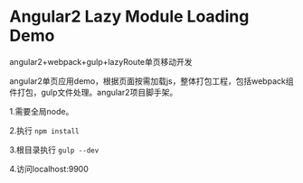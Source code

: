 # Angular2 Lazy Module Loading Demo

angular2+webpack+gulp+lazyRoute单页移动开发

angular2单页应用demo，根据页面按需加载js，整体打包工程，包括webpack组件打包，gulp文件处理。angular2项目脚手架。


1.需要全局node。


2.执行
`npm install`


3.根目录执行
`gulp --dev`

4.访问localhost:9900


